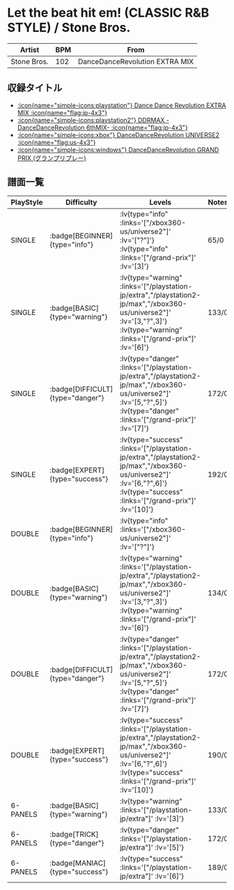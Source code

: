 # Let the beat hit em! (CLASSIC R&B STYLE) / Stone Bros.

|Artist|BPM|From|
|------|---|----|
|Stone Bros.|102|DanceDanceRevolution EXTRA MIX|

## 収録タイトル

- [ :icon{name="simple-icons:playstation"} Dance Dance Revolution EXTRA MIX :icon{name="flag:jp-4x3"} ](/playstation-jp/extra)
- [ :icon{name="simple-icons:playstation2"} DDRMAX -DanceDanceRevolution 6thMIX- :icon{name="flag:jp-4x3"} ](/playstation2-jp/max)
- [ :icon{name="simple-icons:xbox"} DanceDanceRevolution UNIVERSE2 :icon{name="flag:us-4x3"} ](/xbox360-us/universe2)
- [ :icon{name="simple-icons:windows"} DanceDanceRevolution GRAND PRIX (グランプリプレー)](/grand-prix)

## 譜面一覧

|PlayStyle|Difficulty|Levels|Notes|Movie|
|---------|----------|------|-----|-----|
|SINGLE| :badge[BEGINNER]{type="info"} | :lv{type="info" :links='["/xbox360-us/universe2"]' :lv='["?"]'}  :lv{type="info" :links='["/grand-prix"]' :lv='[3]'} |65/0||
|SINGLE| :badge[BASIC]{type="warning"} | :lv{type="warning" :links='["/playstation-jp/extra","/playstation2-jp/max","/xbox360-us/universe2"]' :lv='[3,"?",3]'}  :lv{type="warning" :links='["/grand-prix"]' :lv='[6]'} |133/0||
|SINGLE| :badge[DIFFICULT]{type="danger"} | :lv{type="danger" :links='["/playstation-jp/extra","/playstation2-jp/max","/xbox360-us/universe2"]' :lv='[5,"?",5]'}  :lv{type="danger" :links='["/grand-prix"]' :lv='[7]'} |172/0||
|SINGLE| :badge[EXPERT]{type="success"} | :lv{type="success" :links='["/playstation-jp/extra","/playstation2-jp/max","/xbox360-us/universe2"]' :lv='[6,"?",6]'}  :lv{type="success" :links='["/grand-prix"]' :lv='[10]'} |192/0||
|DOUBLE| :badge[BEGINNER]{type="info"} | :lv{type="info" :links='["/xbox360-us/universe2"]' :lv='["?"]'} |||
|DOUBLE| :badge[BASIC]{type="warning"} | :lv{type="warning" :links='["/playstation-jp/extra","/playstation2-jp/max","/xbox360-us/universe2"]' :lv='[3,"?",3]'}  :lv{type="warning" :links='["/grand-prix"]' :lv='[6]'} |134/0||
|DOUBLE| :badge[DIFFICULT]{type="danger"} | :lv{type="danger" :links='["/playstation-jp/extra","/playstation2-jp/max","/xbox360-us/universe2"]' :lv='[5,"?",5]'}  :lv{type="danger" :links='["/grand-prix"]' :lv='[7]'} |172/0||
|DOUBLE| :badge[EXPERT]{type="success"} | :lv{type="success" :links='["/playstation-jp/extra","/playstation2-jp/max","/xbox360-us/universe2"]' :lv='[6,"?",6]'}  :lv{type="success" :links='["/grand-prix"]' :lv='[10]'} |190/0||
|6-PANELS| :badge[BASIC]{type="warning"} | :lv{type="warning" :links='["/playstation-jp/extra"]' :lv='[3]'} |133/0||
|6-PANELS| :badge[TRICK]{type="danger"} | :lv{type="danger" :links='["/playstation-jp/extra"]' :lv='[5]'} |172/0||
|6-PANELS| :badge[MANIAC]{type="success"} | :lv{type="success" :links='["/playstation-jp/extra"]' :lv='[6]'} |189/0||
